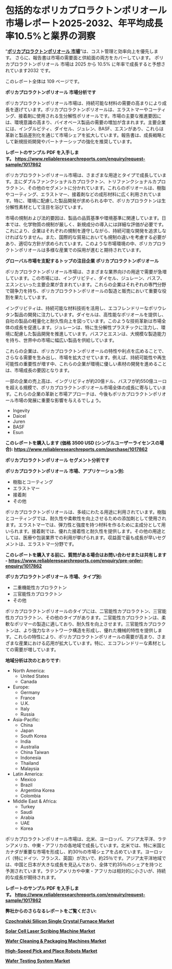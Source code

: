 <p><h1>包括的なポリカプロラクトンポリオール市場レポート2025-2032、年平均成長率10.5%と業界の洞察</h1></p><p>&ldquo;<strong><a href="https://www.reliableresearchreports.com/polycaprolactone-polyol-r1017862?utm_campaign=107&utm_medium=9&utm_source=Github&utm_content=ia&utm_term=01032025&utm_id=polycaprolactone-polyol">ポリカプロラクトンポリオール 市場</a></strong>&rdquo;は、コスト管理と効率向上を優先します。 さらに、報告書は市場の需要面と供給面の両方をカバーしています。 ポリカプロラクトンポリオール 市場は 2025 から 10.5% に年率で成長すると予想されています2032 です。</p>
<p>このレポート全体は 109 ページです。</p>
<p><strong>ポリカプロラクトンポリオール 市場分析です</strong></p>
<p><p>ポリカプロラクトンポリオール市場は、持続可能な材料の需要の高まりにより成長を遂げています。ポリカプロラクトンポリオールは、エラストマーやコーティング、接着剤に使用される生分解性ポリオールです。市場の主要な推進要因には、環境意識の高まり、バイオベース製品の需要の増加が含まれます。主要企業には、イングルビティ、ダイセル、ジュレン、BASF、エスンがあり、これらは革新と製品差別化を通じて市場シェアを拡大しています。報告書は、成長戦略として新規技術開発やパートナーシップの強化を推奨しています。</p></p>
<p><strong>レポートのサンプル PDF を入手します。&nbsp;<a href="https://www.reliableresearchreports.com/enquiry/request-sample/1017862?utm_campaign=107&utm_medium=9&utm_source=Github&utm_content=ia&utm_term=01032025&utm_id=polycaprolactone-polyol">https://www.reliableresearchreports.com/enquiry/request-sample/1017862</a></strong></p>
<p><p>ポリカプロラクトンポリオール市場は、さまざまな用途とタイプで成長しています。主にダブルファンクショナルカプロラクトン、トリファンクショナルカプロラクトン、その他のセグメントに分かれています。これらのポリオールは、樹脂やコーティング、エラストマー、接着剤などの成形材料に広く利用されています。特に、環境に配慮した製品開発が求められる中で、ポリカプロラクトンは生分解性素材として注目を浴びています。</p><p>市場の規制および法的要因は、製品の品質基準や環境基準に関連しています。日本では、化学物質の規制が厳しく、新規成分の導入には詳細な評価が必要です。これにより、企業はそれぞれの規制を遵守しながら、持続可能な開発を追求しなければなりません。また、国際的な貿易においても規制の違いを考慮する必要があり、適切な方針が求められています。このような市場環境の中、ポリカプロラクトンポリオールは多様な産業での採用が進むと期待されています。</p></p>
<p><strong>グローバル市場を支配するトップの注目企業 ポリカプロラクトンポリオール</strong></p>
<p><p>ポリカプロラクトンポリオール市場は、さまざまな業界向けの用途で需要が急増しています。この市場には、イングリビティ、ダイセル、ジュレーン、バスフ、エスンといった主要企業が含まれています。これらの企業はそれぞれの専門分野で競争力を持ち、ポリカプロラクトンポリオールの製造と販売において重要な役割を果たしています。</p><p>イングリビティは、持続可能な材料技術を活用し、エコフレンドリーなポリウレタン製品の開発に注力しています。ダイセルは、高性能なポリオールを提供し、自社の製品の軽量化と耐久性向上を図っています。このような技術革新は市場全体の成長を促進します。ジュレーンは、特に生分解性プラスチックに注力し、環境に配慮した製品開発を推進しています。バスフとエスンは、大規模な製造能力を持ち、世界中の市場に幅広い製品を供給しています。</p><p>これらの企業は、ポリカプロラクトンポリオールの特性や利点を広めることで、さらなる需要を生み出し、市場を拡大させています。例えば、持続可能性や再生可能性の重要性が増す中、これらの企業が環境に優しい素材の開発を進めることは、市場成長の要因となります。</p><p>一部の企業の売上高は、イングリビティが約20億ドル、バスフが約550億ユーロを超える規模で、ポリカプロラクトンポリオール市場全体の成長に寄与しています。これらの企業の革新と市場アプローチは、今後もポリカプロラクトンポリオール市場の発展に重要な影響を与えるでしょう。</p></p>
<p><ul><li>Ingevity</li><li>Daicel</li><li>Juren</li><li>BASF</li><li>Esun</li></ul></p>
<p><strong>このレポートを購入します (価格 3500 USD (シングルユーザーライセンスの場合):&nbsp;<a href="https://www.reliableresearchreports.com/purchase/1017862?utm_campaign=107&utm_medium=9&utm_source=Github&utm_content=ia&utm_term=01032025&utm_id=polycaprolactone-polyol">https://www.reliableresearchreports.com/purchase/1017862</a></strong></p>
<p><strong>ポリカプロラクトンポリオール セグメント分析です</strong></p>
<p><strong>ポリカプロラクトンポリオール 市場、アプリケーション別:</strong></p>
<p><ul><li>樹脂とコーティング</li><li>エラストマー</li><li>接着剤</li><li>その他</li></ul></p>
<p><p>ポリカプロラクトンポリオールは、多岐にわたる用途に利用されています。樹脂とコーティングでは、耐久性や柔軟性を向上させるための添加剤として使用されます。エラストマーでは、弾力性と強度を持つ材料を作るために主成分として用いられます。接着剤では、優れた接着性と耐久性を提供します。その他の用途としては、医療や包装業界での利用が挙げられます。収益面で最も成長が早いセグメントは、エラストマー分野です。</p></p>
<p><strong>このレポートを購入する前に、質問がある場合はお問い合わせまたは共有します - <a href="https://www.reliableresearchreports.com/enquiry/pre-order-enquiry/1017862?utm_campaign=107&utm_medium=9&utm_source=Github&utm_content=ia&utm_term=01032025&utm_id=polycaprolactone-polyol">https://www.reliableresearchreports.com/enquiry/pre-order-enquiry/1017862</a></strong></p>
<p><strong>ポリカプロラクトンポリオール 市場、タイプ別:</strong></p>
<p><ul><li>二重機能性カプロラクトン</li><li>三官能性カプロラクトン</li><li>その他</li></ul></p>
<p><p>ポリカプロラクトンポリオールのタイプには、二官能性カプロラクトン、三官能性カプロラクトン、その他のタイプがあります。二官能性カプロラクトンは、柔軟なポリマーの製造に適しており、耐久性を向上させます。三官能性カプロラクトンは、より強力なネットワーク構造を形成し、優れた機械的特性を提供します。これらの特性により、ポリカプロラクトンポリオールの需要が高まり、さまざまな産業における応用が拡大しています。特に、エコフレンドリーな素材としての需要が増しています。</p></p>
<p><strong>地域分析は次のとおりです:</strong></p>
<p><ul>
    <li>
        North America:
        <ul>
            <li>United States</li>
            <li>Canada</li>
        </ul>
    </li>
    <li>
        Europe:
        <ul>
            <li>Germany</li>
            <li>France</li>
            <li>U.K.</li>
            <li>Italy</li>
            <li>Russia</li>
        </ul>
    </li>
    <li>
        Asia-Pacific:
        <ul>
            <li>China</li>
            <li>Japan</li>
            <li>South Korea</li>
            <li>India</li>
            <li>Australia</li>
            <li>China Taiwan</li>
            <li>Indonesia</li>
            <li>Thailand</li>
            <li>Malaysia</li>
        </ul>
    </li>
    <li>
        Latin America:
        <ul>
            <li>Mexico</li>
            <li>Brazil</li>
            <li>Argentina Korea</li>
            <li>Colombia</li>
        </ul>
    </li>
    <li>
        Middle East & Africa:
        <ul>
            <li>Turkey</li>
            <li>Saudi</li>
            <li>Arabia</li>
            <li>UAE</li>
            <li>Korea</li>
        </ul>
    </li>
    </ul></p>
<p><p>ポリカプロラクトンポリオール市場は、北米、ヨーロッパ、アジア太平洋、ラテンアメリカ、中東・アフリカの各地域で成長しています。北米では、特に米国とカナダが重要な市場を形成し、約30％の市場シェアを占めています。ヨーロッパ（特にドイツ、フランス、英国）が次いで、約25％です。アジア太平洋地域では、中国と日本が大きな成長を見込んでおり、全体で約35％のシェアを持つと予測されています。ラテンアメリカや中東・アフリカは相対的に小さいが、持続的な成長が期待されます。</p></p>
<p><strong>レポートのサンプル PDF を入手します。&nbsp;<a href="https://www.reliableresearchreports.com/enquiry/request-sample/1017862?utm_campaign=107&utm_medium=9&utm_source=Github&utm_content=ia&utm_term=01032025&utm_id=polycaprolactone-polyol">https://www.reliableresearchreports.com/enquiry/request-sample/1017862</a></strong></p>
<p><strong></strong></p>
<p><strong></strong></p>
<p><strong></strong></p>
<p><strong></strong></p>
<p><strong>弊社からのさらなるレポートをご覧ください:</strong></p>
<p><strong><p><a href="https://github.com/nwokechock6s/Market-Research-Report-List-1/blob/main/czochralski-silicon-single-crystal-furnace-market.md?utm_campaign=107&utm_medium=9&utm_source=Github&utm_content=ia&utm_term=01032025&utm_id=polycaprolactone-polyol">Czochralski Silicon Single Crystal Furnace Market</a></p><p><a href="https://github.com/SanjidaKhan901/Market-Research-Report-List-1/blob/main/solar-cell-laser-scribing-machine-market.md?utm_campaign=107&utm_medium=9&utm_source=Github&utm_content=ia&utm_term=01032025&utm_id=polycaprolactone-polyol">Solar Cell Laser Scribing Machine Market</a></p><p><a href="https://github.com/pizolina/Market-Research-Report-List-7/blob/main/wafer-cleaning-packaging-machines-market.md?utm_campaign=107&utm_medium=9&utm_source=Github&utm_content=ia&utm_term=01032025&utm_id=polycaprolactone-polyol">Wafer Cleaning & Packaging Machines Market</a></p><p><a href="https://github.com/AngelaWalsh696/Market-Research-Report-List-1/blob/main/high-speed-pick-and-place-robots-market.md?utm_campaign=107&utm_medium=9&utm_source=Github&utm_content=ia&utm_term=01032025&utm_id=polycaprolactone-polyol">High-Speed Pick and Place Robots Market</a></p><p><a href="https://github.com/tamvrosiya/Market-Research-Report-List-6/blob/main/wafer-testing-system-market.md?utm_campaign=107&utm_medium=9&utm_source=Github&utm_content=ia&utm_term=01032025&utm_id=polycaprolactone-polyol">Wafer Testing System Market</a></p></strong></p>